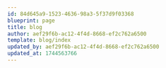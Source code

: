 ```yaml
---
id: 84d645a9-1523-4636-98a3-5f37d9f03368
blueprint: page
title: blog
author: aef29f6b-ac12-4f4d-8668-ef2c762a6500
template: blog/index
updated_by: aef29f6b-ac12-4f4d-8668-ef2c762a6500
updated_at: 1744563766
---
```

